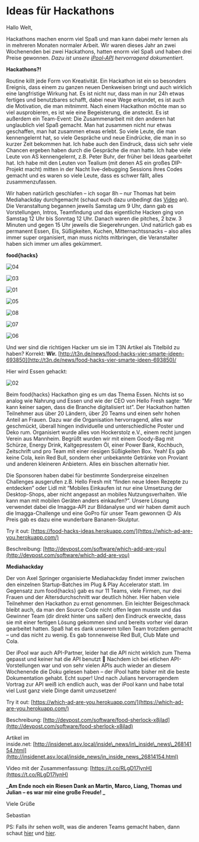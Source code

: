 Ideas für Hackathons
====================

Hallo Welt,

Hackathons machen enorm viel Spaß und man kann dabei mehr lernen als in mehreren Monaten normaler Arbeit. Wir waren dieses Jahr an zwei Wochenenden bei zwei Hackathons, hatten enorm viel Spaß und haben drei Preise gewonnen. _Dazu ist unsere [iPool-API](http://www.ipool.asideas.de/) hervorragend dokumentiert._

**Hackathons?!**

Routine killt jede Form von Kreativität. Ein Hackathon ist ein so besonders Ereignis, dass einem zu ganzen neuen Denkweisen bringt und auch wirklich eine langfristige Wirkung hat. Es ist nicht nur, dass man in nur 24h etwas fertiges und benutzbares schafft, dabei neue Wege erkundet, es ist auch die Motivation, die man mitnimmt. Nach einem Hackathon möchte man so viel ausprobieren, es ist wie eine Begeisterung, die ansteckt. Es ist außerdem ein Team-Event: Die Zusammenarbeit mit den anderen hat unglaublich viel Spaß gemacht. Man hat zusammen nicht nur etwas geschaffen, man hat zusammen etwas erlebt. So viele Leute, die man kennengelernt hat, so viele Gespräche und neue Eindrücke, die man in so kurzer Zeit bekommen hat. Ich habe auch den Eindruck, dass sich sehr viele Chancen ergeben haben durch die Gespräche die man hatte. Ich habe viele Leute von AS kennengelernt, z.B. Peter Buhr, der früher bei Ideas gearbeitet hat. Ich habe mit den Leuten von Tealium (mit denen AS ein großes DIP-Projekt macht) mitten in der Nacht live-debugging Sessions ihres Codes gemacht und es waren so viele Leute, dass es schwer fällt, alles zusammenzufassen. 

Wir haben natürlich geschlafen – ich sogar 8h – nur Thomas hat beim Mediahackday durchgemacht (schaut euch dazu unbedingt das [Video](https://t.co/RLgD17lynH) an). Die Veranstaltung begannen jeweils Samstag um 9 Uhr, dann gab es Vorstellungen, Intros, Teamfindung und das eigentliche Hacken ging von Samstag 12 Uhr bis Sonntag 12 Uhr. Danach waren die pitches, 2 bzw. 3 Minuten und gegen 15 Uhr jeweils die Siegerehrungen. Und natürlich gab es permanent Essen, Eis, Süßigkeiten, Kuchen, Mitternachtssnacks – also alles immer super organisiert, man muss nichts mitbringen, die Veranstalter haben sich immer um alles gekümmert.

**food{hacks}**

![04](04.png)

![03](03.png)

![01](01.png)

![05](05.png)

![08](08.png)

![07](07.png)

![06](06.png)

Und wer sind die richtigen Hacker um sie im T3N Artikel als Titelbild zu haben? Korrekt: **Wir.** [http://t3n.de/news/food-hacks-vier-smarte-ideen-693850](http://t3n.de/news/food-hacks-vier-smarte-ideen-693850)/

Hier wird Essen gehackt:

![02](02.png)

Beim food{hacks} Hackathon ging es um das Thema Essen. Nichts ist so analog wie Nahrung und Essen und wie der CEO von Hello Fresh sagte: “Mir kann keiner sagen, dass die Branche digitalisiert ist”. Der Hackathon hatten Teilnehmer aus über 20 Ländern, über 20 Teams und einen sehr hohen Anteil an Frauen. Dazu war die Organisation hervorragend, alles war geschmückt, überall hingen individuelle und unterschiedliche Poster und Deko rum. Organisiert wurde alles von Hockerstolz e.V., einem recht jungen Verein aus Mannheim. Begrüßt wurden wir mit einem Goody-Bag mit Schürze, Energy Drink, Kaltgepresstem Öl, einer Power Bank, Kochbuch, Zeitschrift und pro Team mit einer riesigen Süßigkeiten Box. Yeah! Es gab keine Cola, kein Red Bull, sondern eher unbekannte Getränke von Proviant und anderen kleineren Anbietern. Alles ein bisschen alternativ hier.

Die Sponsoren haben dabei für bestimmte Sonderpreise einzelnen Challenges ausgerufen z.B. Hello Fresh mit “finden neue Ideen Rezepte zu entdecken” oder Lidl mit “Mobiles Einkaufen ist nur eine Umsetzung der Desktop-Shops, aber nicht angepasst an mobiles Nutzungsverhalten. Wie kann man mit mobilen Geräten anders einkaufen?”. Unsere Lösung verwendet dabei die Imagga-API zur Bildanalyse und wir haben damit auch die Imagga-Challenge und eine GoPro für unser Team gewonnen 😉 Als Preis gab es dazu eine wunderbare Bananen-Skulptur.   

Try it out: [https://food-hacks-ideas.herokuapp.com/](https://which-ad-are-you.herokuapp.com/)

Beschreibung: [http://devpost.com/software/which-add-are-you](http://devpost.com/software/which-add-are-you)

**Mediahackday**

Der von Axel Springer organisierte Mediahackday findet immer zwischen den einzelnen Startup-Batches im Plug & Play Accelerator statt. Im Gegensatz zum food{hacks} gab es nur 11 Teams, viele Firmen, nur drei Frauen und der Altersdurchschnitt war deutlich höher. Hier haben viele Teilnehmer den Hackathon zu ernst genommen. Ein leichter Beigeschmack bleibt auch, da man den Source Code nicht offen legen musste und das Gewinner Team (dir direkt hinter uns saßen) den Eindruck erweckte, dass sie mit einer fertigen Lösung gekommen sind und bereits vorher viel daran gearbeitet hatten. Spaß hat es dank unserem tollen Team trotzdem gemacht – und das nicht zu wenig. Es gab tonnenweise Red Bull, Club Mate und Cola.

Der iPool war auch API-Partner, leider hat die API nicht wirklich zum Thema gepasst und keiner hat die API benutzt 🙁 Nachdem ich bei etlichen API-Vorstellungen war und von sehr vielen APIs auch wieder an diesem Wochenende die Doku gelesen haben – der iPool hatte bisher mit die beste Dokumentation gehabt. Echt super! Und nach Julians hervorragendem Vortrag zur API weiß ich endlich auch, was der iPool kann und habe total viel Lust ganz viele Dinge damit umzusetzen!

Try it out: [https://which-ad-are-you.herokuapp.com/](https://which-ad-are-you.herokuapp.com/)

Beschreibung: [http://devpost.com/software/food-sherlock-x8jlad](http://devpost.com/software/food-sherlock-x8jlad)

Artikel im inside.net: [http://insidenet.asv.local/inside\_news/in\_inside\_news\_26814154.html](http://insidenet.asv.local/inside_news/in_inside_news_26814154.html)

Video mit der Zusammenfassung: [https://t.co/RLgD17lynH](https://t.co/RLgD17lynH)

**_Am Ende noch ein Riesen Dank an Martin, Marco, Liang, Thomas und Julian – es war mir eine große Freude! _**

Viele Grüße

Sebastian

PS: Falls ihr sehen wollt, was die anderen Teams gemacht haben, dann schaut [hier](http://food-hacks.devpost.com/submissions) und [hier](http://media-hackday-advertising-3541.devpost.com/submissions).